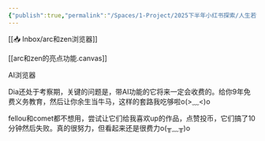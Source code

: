 ```yaml
---
{"publish":true,"permalink":"/Spaces/1-Project/2025下半年小红书探索/人生若如初见，arc浏览器还值得吗？.md","created":"2025-07-22","modified":"2025-07-22","cssclasses":""}
---
```



[[📥 Inbox/arc和zen浏览器]]

[[arc和zen的亮点功能.canvas]]

AI浏览器

Dia还处于考察期，关键的问题是，带AI功能的它将来一定会收费的。给你9年免费义务教育，然后让你余生当牛马，这样的套路我吃够啦o(>﹏<)o

fellou和comet都不想用，尝试让它们给我喜欢up的作品，点赞投币，它们搞了10分钟然后失败。真的很努力，但看起来还是很费力o(╥﹏╥)o


